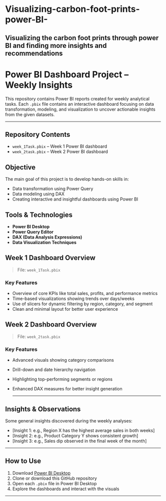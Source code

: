 # Visualizing-carbon-foot-prints-power-BI-
Visualizing the carbon foot prints through power BI and finding more insights and recommendations
---

#  Power BI Dashboard Project – Weekly Insights

This repository contains Power BI reports created for weekly analytical tasks. Each `.pbix` file contains an interactive dashboard focusing on data transformation, modeling, and visualization to uncover actionable insights from the given datasets.

---

##  Repository Contents

- `week_1Task.pbix` – Week 1 Power BI dashboard  
- `week_2task.pbix` – Week 2 Power BI dashboard  



## Objective

The main goal of this project is to develop hands-on skills in:

- Data transformation using Power Query  
- Data modeling using DAX  
- Creating interactive and insightful dashboards using Power BI  


##  Tools & Technologies

- **Power BI Desktop**  
- **Power Query Editor**  
- **DAX (Data Analysis Expressions)**  
- **Data Visualization Techniques**



##  Week 1 Dashboard Overview

>  File: `week_1Task.pbix`

###  Key Features

- Overview of core KPIs like total sales, profits, and performance metrics  
- Time-based visualizations showing trends over days/weeks  
- Use of slicers for dynamic filtering by region, category, and segment  
- Clean and minimal layout for better user experience  


##  Week 2 Dashboard Overview

>  File: `week_2task.pbix`

###  Key Features

- Advanced visuals showing category comparisons  
- Drill-down and date hierarchy navigation  
- Highlighting top-performing segments or regions  
- Enhanced DAX measures for better insight generation

  -----


##  Insights & Observations

Some general insights discovered during the weekly analyses:

- [Insight 1: e.g., Region X has the highest average sales in both weeks]  
- [Insight 2: e.g., Product Category Y shows consistent growth]  
- [Insight 3: e.g., Sales dip observed in the final week of the month]

---

##  How to Use

1. Download [Power BI Desktop](https://powerbi.microsoft.com/desktop/)  
2. Clone or download this GitHub repository  
3. Open each `.pbix` file in Power BI Desktop  
4. Explore the dashboards and interact with the visuals

---


